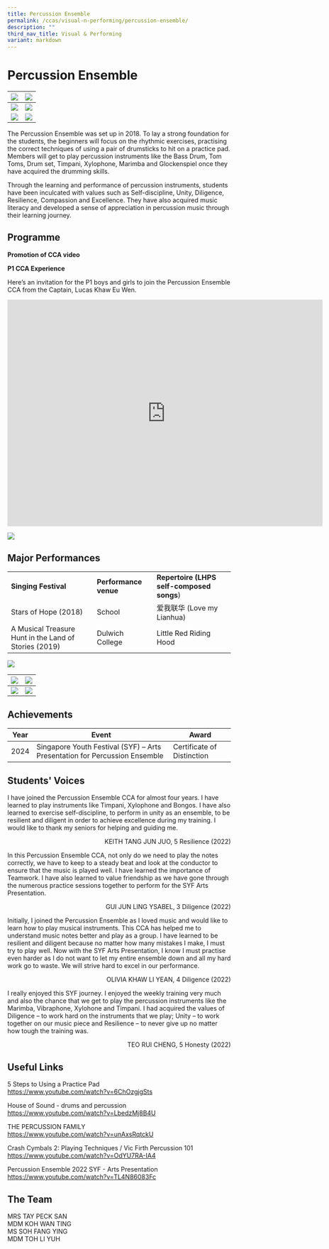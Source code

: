 ```yaml
---
title: Percussion Ensemble
permalink: /ccas/visual-n-performing/percussion-ensemble/
description: ""
third_nav_title: Visual & Performing
variant: markdown
---
```

# **Percussion Ensemble**



| ![](/images/CCAs/Percussion%20Ensemble/1.jpg) | ![](/images/CCAs/Percussion%20Ensemble/2.jpg) | 
| -------- | -------- | 
| ![](/images/CCAs/Percussion%20Ensemble/3.jpg)     |  ![](/images/CCAs/Percussion%20Ensemble/4.jpg)   | 
| ![](/images/CCAs/Percussion%20Ensemble/5.jpg)     | ![](/images/CCAs/Percussion%20Ensemble/6.jpg)     | 

The Percussion Ensemble was set up in 2018. To lay a strong foundation for the students, the beginners will focus on the rhythmic exercises, practising the correct techniques of using a pair of drumsticks to hit on a practice pad. Members will get to play percussion instruments like the Bass Drum, Tom Toms, Drum set, Timpani, Xylophone, Marimba and Glockenspiel once they have acquired the drumming skills.

Through the learning and performance of percussion instruments, students have been inculcated with values such as Self-discipline, Unity, Diligence, Resilience, Compassion and Excellence. They have also acquired music literacy and developed a sense of appreciation in percussion music through their learning journey.


## **Programme**

**Promotion of CCA video**

**P1 CCA Experience**  

Here’s an invitation for the P1 boys and girls to join the Percussion Ensemble CCA from the Captain, Lucas Khaw Eu Wen.

<iframe width="711" height="511" src="https://www.youtube.com/embed/LpzZF9BRBUc" title="Percussion Ensemble" frameborder="0" allow="accelerometer; autoplay; clipboard-write; encrypted-media; gyroscope; picture-in-picture" allowfullscreen=""></iframe>

![](/images/CCAs/Percussion%20Ensemble/CCA%20Experience.jpg)



## **Major Performances**

|                      |                   |               |
|--------------|--------------|---------------|
| **Singing Festival**                             | **Performance venue** | **Repertoire (LHPS self-composed songs**) |
| Stars of Hope (2018)                                  | School            | 爱我联华 (Love my Lianhua)            |
| A Musical Treasure Hunt in the Land of Stories (2019) | Dulwich College   | Little Red Riding Hood                |


![](/images/CCAs/Percussion%20Ensemble/Achievement%205.jpg) 

| ![](/images/CCAs/Percussion%20Ensemble/Achievement%202.jpg) |  ![](/images/CCAs/Percussion%20Ensemble/Achievement%201.jpg) | 
| -------- | -------- | 
| ![](/images/CCAs/Percussion%20Ensemble/Achievement%203.jpg)     |  ![](/images/CCAs/Percussion%20Ensemble/Achievement%204.jpg)   | 


## **Achievements**



| **Year** | **Event** | **Award** |
| -------- | -------- | -------- |
| 2024     | Singapore Youth Festival (SYF) – Arts Presentation for Percussion Ensemble     | Certificate of Distinction     |




## **Students' Voices**

I have joined the Percussion Ensemble CCA for almost four years. I have learned to play instruments like Timpani, Xylophone and Bongos. I have also learned to exercise self-discipline, to perform in unity as an ensemble, to be resilient and diligent in order to achieve excellence during my training. I would like to thank my seniors for helping and guiding me.

 <p style="text-align: right"> KEITH TANG JUN JUO, 5 Resilience (2022)<br></p>

In this Percussion Ensemble CCA, not only do we need to play the notes correctly, we have to keep to a steady beat and look at the conductor to ensure that the music is played well. I have learned the importance of Teamwork. I have also learned to value friendship as we have gone through the numerous practice sessions together to perform for the SYF Arts Presentation.

 <p style="text-align: right">GUI JUN LING YSABEL, 3 Diligence (2022)<br></p>

Initially, I joined the Percussion Ensemble as I loved music and would like to learn how to play musical instruments. This CCA has helped me to understand music notes better and play as a group. I have learned to be resilient and diligent because no matter how many mistakes I make, I must try to play well. Now with the SYF Arts Presentation, I know I must practise even harder as I do not want to let my entire ensemble down and all my hard work go to waste. We will strive hard to excel in our performance.

 <p style="text-align: right">OLIVIA KHAW LI YEAN, 4 Diligence (2022)<br></p>

I really enjoyed this SYF journey. I enjoyed the weekly training very much and also the chance that we get to play the percussion instruments like the Marimba, Vibraphone, Xylohone and Timpani. I had acquired the values of Diligence – to work hard on the instruments that we play; Unity – to work together on our music piece and Resilience – to never give up no matter how tough the training was.

 <p style="text-align: right"> TEO RUI CHENG, 5 Honesty (2022)<br></p>

## Useful Links

5 Steps to Using a Practice Pad    
<a href="https://www.youtube.com/watch?v=6ChOzgjgSts" target="_blank">https://www.youtube.com/watch?v=6ChOzgjgSts</a>

House of Sound - drums and percussion   
<a href="https://www.youtube.com/watch?v=LbedzMj8B4U" target="_blank">https://www.youtube.com/watch?v=LbedzMj8B4U</a>

THE PERCUSSION FAMILY   
<a href="https://www.youtube.com/watch?v=unAxsRqtckU" target="_blank">https://www.youtube.com/watch?v=unAxsRqtckU</a>

Crash Cymbals 2: Playing Techniques / Vic Firth Percussion 101    
<a href="https://www.youtube.com/watch?v=OdYU7RA-IA4" target="_blank">https://www.youtube.com/watch?v=OdYU7RA-IA4</a>


Percussion Ensemble 2022 SYF - Arts Presentation
  <a href="https://www.youtube.com/watch?v=TL4N86083Fc" target="_blank">https://www.youtube.com/watch?v=TL4N86083Fc</a>


## The Team

MRS TAY PECK SAN<br>
MDM KOH WAN TING<br>
MS SOH FANG YING<br>
MDM TOH LI YUH